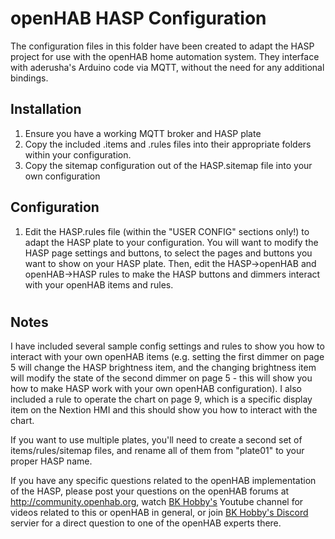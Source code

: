 # openHAB HASP Configuration

The configuration files in this folder have been created to adapt the HASP project for use with the openHAB home automation system. They interface with aderusha's Arduino code via MQTT, without the need for any additional bindings.

## Installation

1. Ensure you have a working MQTT broker and HASP plate
2. Copy the included .items and .rules files into their appropriate folders within your configuration.
3. Copy the sitemap configuration out of the HASP.sitemap file into your own configuration

## Configuration

1. Edit the HASP.rules file (within the "USER CONFIG" sections only!) to adapt the HASP plate to your configuration. You will want to modify the HASP page settings and buttons, to select the pages and buttons you want to show on your HASP plate. Then, edit the HASP->openHAB and openHAB->HASP rules to make the HASP buttons and dimmers interact with your openHAB items and rules. 

#
## Notes
I have included several sample config settings and rules to show you how to interact with your own openHAB items (e.g. setting the first dimmer on page 5 will change the HASP brightness item, and the changing brightness item will modify the state of the second dimmer on page 5 - this will show you how to make HASP work with your own openHAB configuration). I also included a rule to operate the chart on page 9, which is a specific display item on the Nextion HMI and this should show you how to interact with the chart.

If you want to use multiple plates, you'll need to create a second set of items/rules/sitemap files, and rename all of them from "plate01" to your proper HASP name.

If you have any specific questions related to the openHAB implementation of the HASP, please post your questions on the openHAB forums at http://community.openhab.org, watch [BK Hobby's](https://www.youtube.com/c/BKHobby) Youtube channel for videos related to this or openHAB in general, or join [BK Hobby's Discord](https://discord.gg/jUr7J4u) servier for a direct question to one of the openHAB experts there.
